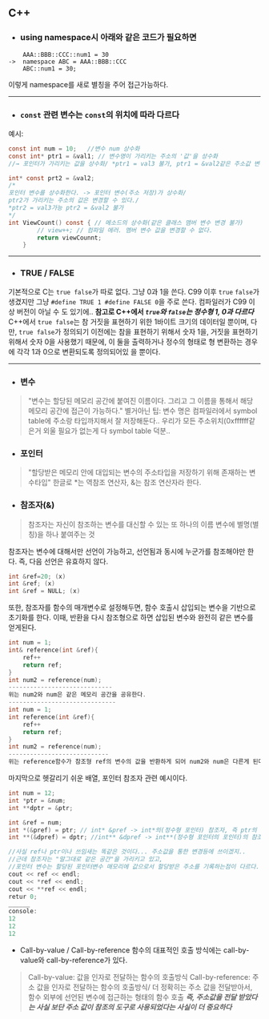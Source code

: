 ## C++
+ ### using namespace시 아래와 같은 코드가 필요하면
```
    AAA::BBB::CCC::num1 = 30
-> 	namespace ABC = AAA::BBB::CCC
	ABC::num1 = 30;
```
 이렇게 namespace를 새로 별칭을 주어 접근가능하다.
 ___

+ ### `const` 관련 변수는 `const`의 위치에 따라 다르다
예시: 
```c
const int num = 10;   //변수 num 상수화
const int* ptr1 = &val1; // 변수명이 가리키는 주소의 '값'을 상수화 
//→ 포인터가 가리키는 값을 상수화/ *ptr1 = val3 불가, ptr1 = &val2같은 주소값 변경가능

int* const prt2 = &val2; 
/*
포인터 변수를 상수화한다. -> 포인터 변수(주소 저장)가 상수화/ 
ptr2가 가리키는 주소의 값은 변경할 수 있다./
*ptr2 = val3가능 ptr2 = &val2 불가
*/
int ViewCount() const { // 메소드의 상수화(같은 클래스 맴버 변수 변경 불가)
        // view++; // 컴파일 에러. 멤버 변수 값을 변경할 수 없다.
        return viewCounnt;
    }
```
___
+ ### TRUE / FALSE
기본적으로 C는 `true false`가 따로 없다. 그냥 0과 1을 쓴다. C99 이후 `true` `false`가 생겼지만 그냥 `#define TRUE 1 #define FALSE 0`을 주로 쓴다. 컴파일러가 C99 이상 버전이 아닐 수 도 있기에..
**참고로 C++에서 _`true`와 `false`는 정수형 1, 0과 다르다_**
C++에서 `true false`는 참 거짓을 표현하기 위한 1바이트 크기의 데이터일 뿐이며, 다만, `true false`가 정의되기 이전에는 참을 표현하기 위해서 숫자 1을, 거짓을 표현하기 위해서 숫자 0을 사용했기 때문에, 이 둘을 출력하거나 정수의 형태로 형 변환하는 경우에 각각 1과 0으로 변환되도록 정의되어있 을 뿐이다.
___
+ ### 변수
>"변수는 할당된 메모리 공간에 붙여진 이름이다. 그리고 그 이름을 통해서 해당 메모리 공간에 접근이 가능하다."
별거아닌 팁: 변수 명은 컴파일러에서 symbol table에 주소랑 타입까지해서 잘 저장해둔다.. 우리가 모든 주소위치(0xffffff같은거 외울 필요가 없는게 다 symbol table 덕분..

+ ### 포인터
>"할당받은 메모리 안에 대입되는 변수의 주소타입을 저장하기 위해 존재하는 변수타입"
 한글로 \*는 역참조 연산자, &는 참조 연산자라 한다.

+ ### 참조자(&)
>참조자는 자신이 참조하는 변수를 대신할 수 있는 또 하나의 이름
변수에 별명(별칭)을 하나 붙여주는 것
    
참조자는 변수에 대해서만 선언이 가능하고, 선언됨과 동시에 누군가를 참조해야만 한다. 즉, 다음 선언은 유효하지 않다.
```cpp
int &ref=20; (x)
int &ref; (x)
int &ref = NULL; (x)
```
또한, 참조자를 함수의 매개변수로 설정해두면, 함수 호출시 삽입되는 변수을 기반으로 초기화를 한다.
이때, 반환을 다시 참조형으로 하면 삽입된 변수와 완전히 같은 변수를 얻게된다.
```cpp
int num = 1;
int& reference(int &ref){
	ref++
    return ref;
}
int num2 = reference(num);
-----------------------------
위는 num2와 num은 같은 메모리 공간을 공유한다.
------------------------------
int num = 1;
int reference(int &ref){
	ref++
    return ref;
}
int num2 = reference(num);
----------------------------
위는 reference함수가 참조형 ref의 변수의 값을 반환하게 되어 num2와 num은 다른게 된다.
```
마지막으로 헷갈리기 쉬운 배열, 포인터 참조자 관련 예시이다.
```cpp
int num = 12;
int *ptr = &num;
int **dptr = &ptr;

int &ref = num;
int *(&pref) = ptr; // int* &pref -> int*의(정수형 포인터) 참조자, 즉 ptr의 주소를 담는것
int **(&dpref) = dptr; //int** &dpref -> int**(정수형 포인터의 포인터)의 참조자, 즉 dptr의 주소를 담는것

//사실 ref나 ptr이나 쓰임새는 똑같은 것이다... 주소값을 통한 변경등에 쓰이겠지.. 
//근데 참조자는 "말그대로 같은 공간"을 가리키고 있고, 
//포인터 변수는 할당된 포인터변수 매모리에 값으로서 할당받은 주소를 기록하는점이 다르다.
cout << ref << endl;
cout << *ref << endl;
cout << **ref << endl;
retur 0;
______
console:
12
12
12
```
+ Call-by-value / Call-by-reference
함수의 대표적인 호출 방식에는 call-by-value와 call-by-reference가 있다.
>Call-by-value: 값을 인자로 전달하는 함수의 호출방식
Call-by-reference: 주소 값을 인자로 전달하는 함수의 호출방식/ 더 정확히는 주소 값을 전달받아서, 함수 외부에 선언된 변수에 접근하는 형태의 함수 호출
___즉, 주소값을 전달 받았다는 사실 보단 주소 값이 참조의 도구로 사용되었다는 사실이 더 중요하다___



